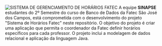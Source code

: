 ![SISTEMA DE GERENCIAMENTO DE HORÁRIOS FATEC](https://github.com/user-attachments/assets/cad2f61d-144f-4207-8dbb-0f23adb559dc)
A equipe **SINAPSE** estudantes do 2º Semestre do curso de Banco de Dados da Fatec São José dos Campos, está comprometida com o desenvolvimento do projeto "Sistema de Horários Fatec" neste repositório. O objetivo do projeto é criar uma aplicação que permita o coordenador da Fatec definir horários específicos para cada professor. O projeto inclui a modelagem de dados relacional e aplicação da linguagem Java.

